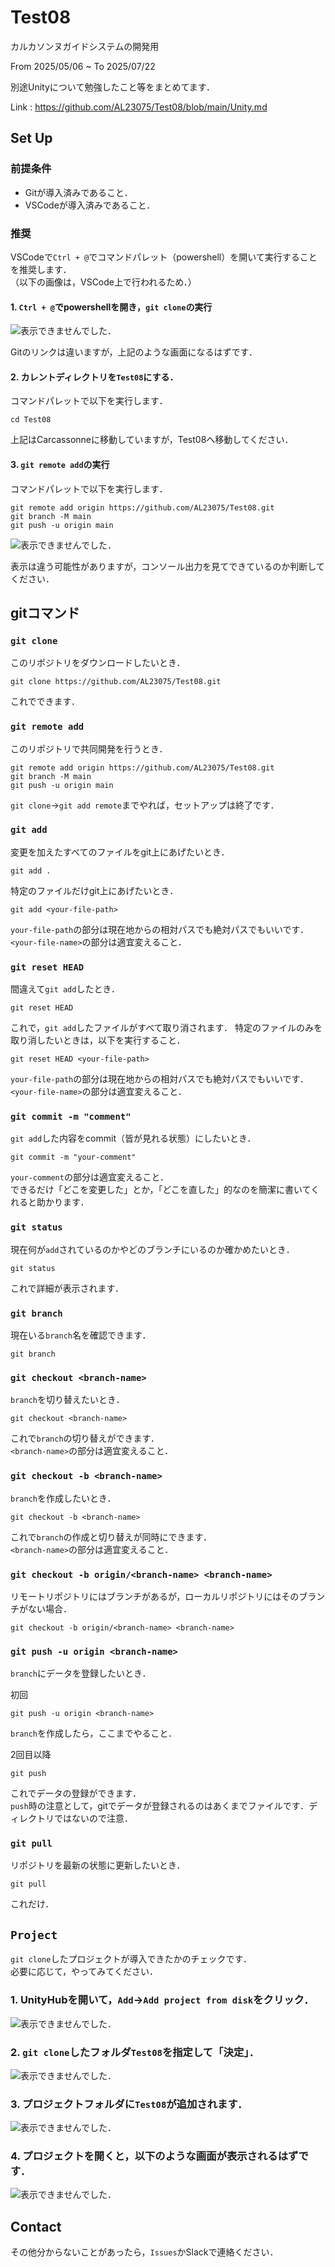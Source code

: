 # Test08

カルカソンヌガイドシステムの開発用

From 2025/05/06 ~ To 2025/07/22

別途Unityについて勉強したこと等をまとめてます．

Link : https://github.com/AL23075/Test08/blob/main/Unity.md

## Set Up
### 前提条件

- Gitが導入済みであること．
- VSCodeが導入済みであること．

### 推奨

VSCodeで`Ctrl + @`でコマンドパレット（powershell）を開いて実行することを推奨します．  
（以下の画像は，VSCode上で行われるため．）

#### 1. `Ctrl + @`でpowershellを開き，`git clone`の実行

![表示できませんでした．](git-img/git-clone.png)

Gitのリンクは違いますが，上記のような画面になるはずです．

#### 2. カレントディレクトリを`Test08`にする．

コマンドパレットで以下を実行します．

```shell
cd Test08
```

上記はCarcassonneに移動していますが，Test08へ移動してください．

#### 3. `git remote add`の実行

コマンドパレットで以下を実行します．

```shell
git remote add origin https://github.com/AL23075/Test08.git
git branch -M main
git push -u origin main
```

![表示できませんでした．](git-img/git-remote-add.png)

表示は違う可能性がありますが，コンソール出力を見てできているのか判断してください．


## gitコマンド
### `git clone`

このリポジトリをダウンロードしたいとき．

```shell
git clone https://github.com/AL23075/Test08.git
```

これでできます．

### `git remote add`

このリポジトリで共同開発を行うとき．

```shell
git remote add origin https://github.com/AL23075/Test08.git
git branch -M main
git push -u origin main
```

`git clone`->`git add remote`までやれば，セットアップは終了です．

### `git add`

変更を加えたすべてのファイルをgit上にあげたいとき．

```shell
git add .
```

特定のファイルだけgit上にあげたいとき．

```shell
git add <your-file-path>
```

`your-file-path`の部分は現在地からの相対パスでも絶対パスでもいいです．  
`<your-file-name>`の部分は適宜変えること．

### `git reset HEAD`

間違えて`git add`したとき．

```shell
git reset HEAD
```

これで，`git add`したファイルがすべて取り消されます．
特定のファイルのみを取り消したいときは，以下を実行すること．

```shell
git reset HEAD <your-file-path>
```

`your-file-path`の部分は現在地からの相対パスでも絶対パスでもいいです．  
`<your-file-name>`の部分は適宜変えること．

### `git commit -m "comment"`

`git add`した内容をcommit（皆が見れる状態）にしたいとき．

```shell
git commit -m "your-comment"
```

`your-comment`の部分は適宜変えること．  
できるだけ「どこを変更した」とか，「どこを直した」的なのを簡潔に書いてくれると助かります．

### `git status`

現在何が`add`されているのかやどのブランチにいるのか確かめたいとき．

```shell
git status
```

これで詳細が表示されます．

### `git branch`

現在いる`branch`名を確認できます．

```shell
git branch
```

### `git checkout <branch-name>`

`branch`を切り替えたいとき．

```shell
git checkout <branch-name>
```

これで`branch`の切り替えができます．  
`<branch-name>`の部分は適宜変えること．

### `git checkout -b <branch-name>`

`branch`を作成したいとき．

```shell
git checkout -b <branch-name>
```

これで`branch`の作成と切り替えが同時にできます．  
`<branch-name>`の部分は適宜変えること．  

### `git checkout -b origin/<branch-name> <branch-name>`

リモートリポジトリにはブランチがあるが，ローカルリポジトリにはそのブランチがない場合．

```shell
git checkout -b origin/<branch-name> <branch-name>
```

### `git push -u origin <branch-name>`

`branch`にデータを登録したいとき．

初回
```shell
git push -u origin <branch-name>
```
`branch`を作成したら，ここまでやること．

2回目以降
```shell
git push
```

これでデータの登録ができます．  
`push`時の注意として，gitでデータが登録されるのはあくまでファイルです．ディレクトリではないので注意．

### `git pull`

リポジトリを最新の状態に更新したいとき．

```shell
git pull
```

これだけ．

## `Project`

`git clone`したプロジェクトが導入できたかのチェックです．  
必要に応じて，やってみてください．

### 1. UnityHubを開いて，`Add`->`Add project from disk`をクリック．

![表示できませんでした．](./git-img/open-project-1.png)

### 2. `git clone`したフォルダ`Test08`を指定して「決定」．

![表示できませんでした．](./git-img/open-project-2.png)

### 3. プロジェクトフォルダに`Test08`が追加されます．

![表示できませんでした．](git-img/open-project-3.png)

### 4. プロジェクトを開くと，以下のような画面が表示されるはずです．

![表示できませんでした．](git-img/open-project-4.png)

## Contact

その他分からないことがあったら，`Issues`かSlackで連絡ください．
